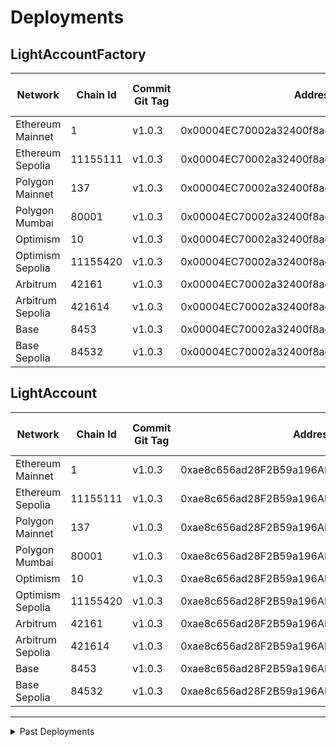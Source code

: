 # Deployments

## LightAccountFactory

| Network          | Chain Id | Commit Git Tag | Address                                    | Explorer Link                                                                                       | Salt                                                                 | Deploy Script Run                                                                |
| ---------------- | -------- | -------------- | ------------------------------------------ | --------------------------------------------------------------------------------------------------- | -------------------------------------------------------------------- | -------------------------------------------------------------------------------- |
| Ethereum Mainnet | 1        | v1.0.3         | 0x00004EC70002a32400f8ae005A26081065620D20 | [explorer](https://etherscan.io/address/0x00004EC70002a32400f8ae005A26081065620D20)                 | `0x4e59b44847b379578588920ca78fbf26c0b4956c3406f3bdc271500000c2f72f` | [run](./broadcast/Deploy_LightAccountFactory.s.sol/1/run-1704925372.json)        |
| Ethereum Sepolia | 11155111 | v1.0.3         | 0x00004EC70002a32400f8ae005A26081065620D20 | [explorer](https://sepolia.etherscan.io/address/0x00004EC70002a32400f8ae005A26081065620D20)         | `0x4e59b44847b379578588920ca78fbf26c0b4956c3406f3bdc271500000c2f72f` | [run](./broadcast/Deploy_LightAccountFactory.s.sol/11155111/run-1704906675.json) |
| Polygon Mainnet  | 137      | v1.0.3         | 0x00004EC70002a32400f8ae005A26081065620D20 | [explorer](https://polygonscan.com/address/0x00004EC70002a32400f8ae005A26081065620D20)              | `0x4e59b44847b379578588920ca78fbf26c0b4956c3406f3bdc271500000c2f72f` | [run](./broadcast/Deploy_LightAccountFactory.s.sol/137/run-1704924099.json)      |
| Polygon Mumbai   | 80001    | v1.0.3         | 0x00004EC70002a32400f8ae005A26081065620D20 | [explorer](https://mumbai.polygonscan.com/address/0x00004EC70002a32400f8ae005A26081065620D20)       | `0x4e59b44847b379578588920ca78fbf26c0b4956c3406f3bdc271500000c2f72f` | [run](./broadcast/Deploy_LightAccountFactory.s.sol/80001/run-1704923603.json)    |
| Optimism         | 10       | v1.0.3         | 0x00004EC70002a32400f8ae005A26081065620D20 | [explorer](https://optimistic.etherscan.io/address/0x00004EC70002a32400f8ae005A26081065620D20)      | `0x4e59b44847b379578588920ca78fbf26c0b4956c3406f3bdc271500000c2f72f` | [run](./broadcast/Deploy_LightAccountFactory.s.sol/10/run-1704916308.json)       |
| Optimism Sepolia | 11155420 | v1.0.3         | 0x00004EC70002a32400f8ae005A26081065620D20 | [explorer](https://sepolia-optimism.etherscan.io/address/0x00004EC70002a32400f8ae005A26081065620D20)         | `0x4e59b44847b379578588920ca78fbf26c0b4956c3406f3bdc271500000c2f72f` | [run](./broadcast/Deploy_LightAccountFactory.s.sol/11155420/run-1704923976.json) |
| Arbitrum         | 42161    | v1.0.3         | 0x00004EC70002a32400f8ae005A26081065620D20 | [explorer](https://arbiscan.io/address/0x00004EC70002a32400f8ae005A26081065620D20)                  | `0x4e59b44847b379578588920ca78fbf26c0b4956c3406f3bdc271500000c2f72f` | [run](./broadcast/Deploy_LightAccountFactory.s.sol/42161/run-1704916394.json)    |
| Arbitrum Sepolia | 421614   | v1.0.3         | 0x00004EC70002a32400f8ae005A26081065620D20 | [explorer](https://sepolia.arbiscan.io/address/0x00004EC70002a32400f8ae005A26081065620D20)          | `0x4e59b44847b379578588920ca78fbf26c0b4956c3406f3bdc271500000c2f72f` | [run](./broadcast/Deploy_LightAccountFactory.s.sol/421614/run-1704922830.json)   |
| Base             | 8453     | v1.0.3         | 0x00004EC70002a32400f8ae005A26081065620D20 | [explorer](https://basescan.org/address/0x00004EC70002a32400f8ae005A26081065620D20)                 | `0x4e59b44847b379578588920ca78fbf26c0b4956c3406f3bdc271500000c2f72f` | [run](./broadcast/Deploy_LightAccountFactory.s.sol/8453/run-1704916013.json)     |
| Base Sepolia     | 84532    | v1.0.3         | 0x00004EC70002a32400f8ae005A26081065620D20 | [explorer](https://base-sepolia.blockscout.com/address/0x00004EC70002a32400f8ae005A26081065620D20)          | `0x4e59b44847b379578588920ca78fbf26c0b4956c3406f3bdc271500000c2f72f` | [run](./broadcast/Deploy_LightAccountFactory.s.sol/84532/run-1704925784.json)    |

## LightAccount

| Network          | Chain Id | Commit Git Tag | Address                                    | Explorer                                                                                            | Deploy Script Run                                                                |
| ---------------- | -------- | -------------- | ------------------------------------------ | --------------------------------------------------------------------------------------------------- | -------------------------------------------------------------------------------- |
| Ethereum Mainnet | 1        | v1.0.3         | 0xae8c656ad28F2B59a196AB61815C16A0AE1c3cba | [explorer](https://etherscan.io/address/0xae8c656ad28F2B59a196AB61815C16A0AE1c3cba)                 | [run](./broadcast/Deploy_LightAccountFactory.s.sol/1/run-1704925372.json)        |
| Ethereum Sepolia | 11155111 | v1.0.3         | 0xae8c656ad28F2B59a196AB61815C16A0AE1c3cba | [explorer](https://sepolia.etherscan.io/address/0xae8c656ad28F2B59a196AB61815C16A0AE1c3cba)         | [run](./broadcast/Deploy_LightAccountFactory.s.sol/11155111/run-1704906675.json) |
| Polygon Mainnet  | 137      | v1.0.3         | 0xae8c656ad28F2B59a196AB61815C16A0AE1c3cba | [explorer](https://polygonscan.com/address/0xae8c656ad28F2B59a196AB61815C16A0AE1c3cba)              | [run](./broadcast/Deploy_LightAccountFactory.s.sol/137/run-1704924099.json)      |
| Polygon Mumbai   | 80001    | v1.0.3         | 0xae8c656ad28F2B59a196AB61815C16A0AE1c3cba | [explorer](https://mumbai.polygonscan.com/address/0xae8c656ad28F2B59a196AB61815C16A0AE1c3cba)       | [run](./broadcast/Deploy_LightAccountFactory.s.sol/80001/run-1704923603.json)    |
| Optimism         | 10       | v1.0.3         | 0xae8c656ad28F2B59a196AB61815C16A0AE1c3cba | [explorer](https://optimistic.etherscan.io/address/0xae8c656ad28F2B59a196AB61815C16A0AE1c3cba)      | [run](./broadcast/Deploy_LightAccountFactory.s.sol/10/run-1704916308.json)       |
| Optimism Sepolia | 11155420 | v1.0.3         | 0xae8c656ad28F2B59a196AB61815C16A0AE1c3cba | [explorer](https://sepolia-optimism.etherscan.io/address/0xae8c656ad28F2B59a196AB61815C16A0AE1c3cba)         | [run](./broadcast/Deploy_LightAccountFactory.s.sol/11155420/run-1704923976.json) |
| Arbitrum         | 42161    | v1.0.3         | 0xae8c656ad28F2B59a196AB61815C16A0AE1c3cba | [explorer](https://arbiscan.io/address/0xae8c656ad28F2B59a196AB61815C16A0AE1c3cba)                  | [run](./broadcast/Deploy_LightAccountFactory.s.sol/42161/run-1704916394.json)    |
| Arbitrum Sepolia | 421614   | v1.0.3         | 0xae8c656ad28F2B59a196AB61815C16A0AE1c3cba | [explorer](https://sepolia.arbiscan.io/address/0xae8c656ad28F2B59a196AB61815C16A0AE1c3cba)          | [run](./broadcast/Deploy_LightAccountFactory.s.sol/421614/run-1704922830.json)   |
| Base             | 8453     | v1.0.3         | 0xae8c656ad28F2B59a196AB61815C16A0AE1c3cba | [explorer](https://basescan.org/address/0xae8c656ad28F2B59a196AB61815C16A0AE1c3cba)                 | [run](./broadcast/Deploy_LightAccountFactory.s.sol/8453/run-1704916013.json)     |
| Base Sepolia      | 84532    | v1.0.3         | 0xae8c656ad28F2B59a196AB61815C16A0AE1c3cba | [explorer](https://base-sepolia.blockscout.com/address/0xae8c656ad28F2B59a196AB61815C16A0AE1c3cba)          | [run](./broadcast/Deploy_LightAccountFactory.s.sol/84532/run-1704925784.json)    |

---

<details>
<summary>Past Deployments</summary>

## LightAccountFactory

| Network          | Chain Id | Commit Git Tag | Address                                    | Explorer Link                                                                                       | Salt                         | Deploy Script Run                                                                |
| ---------------- | -------- | -------------- | ------------------------------------------ | --------------------------------------------------------------------------------------------------- | ---------------------------- | -------------------------------------------------------------------------------- |
| Ethereum Mainnet | 1        | v1.0.1         | 0x000000893A26168158fbeaDD9335Be5bC96592E2 | [explorer](https://etherscan.io/address/0x000000893A26168158fbeaDD9335Be5bC96592E2)                 | `0x7845d3459c316000001d6f83` | [run](./broadcast/Deploy_LightAccountFactory.s.sol/1/run-1696378528.json)        |
| Ethereum Goerli  | 5        | v1.0.1         | 0x000000893A26168158fbeaDD9335Be5bC96592E2 | [explorer](https://goerli.etherscan.io/address/0x000000893A26168158fbeaDD9335Be5bC96592E2)          | `0x7845d3459c316000001d6f83` | [run](./broadcast/Deploy_LightAccountFactory.s.sol/5/run-1696378288.json)        |
| Ethereum Sepolia | 11155111 | v1.0.1         | 0x000000893A26168158fbeaDD9335Be5bC96592E2 | [explorer](https://sepolia.etherscan.io/address/0x000000893A26168158fbeaDD9335Be5bC96592E2)         | `0x7845d3459c316000001d6f83` | [run](./broadcast/Deploy_LightAccountFactory.s.sol/11155111/run-1696377842.json) |
| Polygon Mainnet  | 137      | v1.0.1         | 0x000000893A26168158fbeaDD9335Be5bC96592E2 | [explorer](https://polygonscan.com/address/0x000000893A26168158fbeaDD9335Be5bC96592E2)              | `0x7845d3459c316000001d6f83` | [run](./broadcast/Deploy_LightAccountFactory.s.sol/137/run-1696379210.json)      |
| Polygon Mumbai   | 80001    | v1.0.1         | 0x000000893A26168158fbeaDD9335Be5bC96592E2 | [explorer](https://mumbai.polygonscan.com/address/0x000000893A26168158fbeaDD9335Be5bC96592E2)       | `0x7845d3459c316000001d6f83` | [run](./broadcast/Deploy_LightAccountFactory.s.sol/80001/run-1696378862.json)    |
| Optimism         | 10       | v1.0.1         | 0x000000893A26168158fbeaDD9335Be5bC96592E2 | [explorer](https://optimistic.etherscan.io/address/0x000000893A26168158fbeaDD9335Be5bC96592E2)      | `0x7845d3459c316000001d6f83` | [run](./broadcast/Deploy_LightAccountFactory.s.sol/10/run-1696379892.json)       |
| Optimism Goerli  | 420      | v1.0.1         | 0x000000893A26168158fbeaDD9335Be5bC96592E2 | [explorer](https://goerli-optimism.etherscan.io/address/0x000000893A26168158fbeaDD9335Be5bC96592E2) | `0x7845d3459c316000001d6f83` | [run](./broadcast/Deploy_LightAccountFactory.s.sol/420/run-1696379735.json)      |
| Arbitrum         | 42161    | v1.0.1         | 0x000000893A26168158fbeaDD9335Be5bC96592E2 | [explorer](https://arbiscan.io/address/0x000000893A26168158fbeaDD9335Be5bC96592E2)                  | `0x7845d3459c316000001d6f83` | [run](./broadcast/Deploy_LightAccountFactory.s.sol/42161/run-1696382079.json)    |
| Arbitrum Goerli  | 421613   | v1.0.1         | 0x000000893A26168158fbeaDD9335Be5bC96592E2 | [explorer](https://goerli.arbiscan.io/address/0x000000893A26168158fbeaDD9335Be5bC96592E2)           | `0x7845d3459c316000001d6f83` | [run](./broadcast/Deploy_LightAccountFactory.s.sol/421613/run-1696380977.json)   |
| Base             | 8453     | v1.0.1         | 0x000000893A26168158fbeaDD9335Be5bC96592E2 | [explorer](https://basescan.org/address/0x000000893A26168158fbeaDD9335Be5bC96592E2)                 | `0x7845d3459c316000001d6f83` | [run](./broadcast/Deploy_LightAccountFactory.s.sol/8453/run-1696380432.json)     |
| Base Goerli      | 84531    | v1.0.1         | 0x000000893A26168158fbeaDD9335Be5bC96592E2 | [explorer](https://goerli.basescan.org/address/0x000000893A26168158fbeaDD9335Be5bC96592E2)          | `0x7845d3459c316000001d6f83` | [run](./broadcast/Deploy_LightAccountFactory.s.sol/84531/run-1696380309.json)    |

## LightAccount

| Network          | Chain Id | Commit Git Tag | Address                                    | Explorer                                                                                            | Deploy Script Run                                                                |
| ---------------- | -------- | -------------- | ------------------------------------------ | --------------------------------------------------------------------------------------------------- | -------------------------------------------------------------------------------- |
| Ethereum Mainnet | 1        | v1.0.1         | 0xc1b2fc4197c9187853243e6e4eb5a4af8879a1c0 | [explorer](https://etherscan.io/address/0xc1b2fc4197c9187853243e6e4eb5a4af8879a1c0)                 | [run](./broadcast/Deploy_LightAccountFactory.s.sol/1/run-1696378528.json)        |
| Ethereum Goerli  | 5        | v1.0.1         | 0xc1b2fc4197c9187853243e6e4eb5a4af8879a1c0 | [explorer](https://goerli.etherscan.io/address/0xc1b2fc4197c9187853243e6e4eb5a4af8879a1c0)          | [run](./broadcast/Deploy_LightAccountFactory.s.sol/5/run-1696378288.json)        |
| Ethereum Sepolia | 11155111 | v1.0.1         | 0xc1b2fc4197c9187853243e6e4eb5a4af8879a1c0 | [explorer](https://sepolia.etherscan.io/address/0xc1b2fc4197c9187853243e6e4eb5a4af8879a1c0)         | [run](./broadcast/Deploy_LightAccountFactory.s.sol/11155111/run-1696377842.json) |
| Polygon Mainnet  | 137      | v1.0.1         | 0xc1b2fc4197c9187853243e6e4eb5a4af8879a1c0 | [explorer](https://polygonscan.com/address/0xc1b2fc4197c9187853243e6e4eb5a4af8879a1c0)              | [run](./broadcast/Deploy_LightAccountFactory.s.sol/137/run-1696379210.json)      |
| Polygon Mumbai   | 80001    | v1.0.1         | 0xc1b2fc4197c9187853243e6e4eb5a4af8879a1c0 | [explorer](https://mumbai.polygonscan.com/address/0xc1b2fc4197c9187853243e6e4eb5a4af8879a1c0)       | [run](./broadcast/Deploy_LightAccountFactory.s.sol/80001/run-1696378862.json)    |
| Optimism         | 10       | v1.0.1         | 0xc1b2fc4197c9187853243e6e4eb5a4af8879a1c0 | [explorer](https://optimistic.etherscan.io/address/0xc1b2fc4197c9187853243e6e4eb5a4af8879a1c0)      | [run](./broadcast/Deploy_LightAccountFactory.s.sol/10/run-1696379892.json)       |
| Optimism Goerli  | 420      | v1.0.1         | 0xc1b2fc4197c9187853243e6e4eb5a4af8879a1c0 | [explorer](https://goerli-optimism.etherscan.io/address/0xc1b2fc4197c9187853243e6e4eb5a4af8879a1c0) | [run](./broadcast/Deploy_LightAccountFactory.s.sol/420/run-1696379735.json)      |
| Arbitrum         | 42161    | v1.0.1         | 0xc1b2fc4197c9187853243e6e4eb5a4af8879a1c0 | [explorer](https://arbiscan.io/address/0xc1b2fc4197c9187853243e6e4eb5a4af8879a1c0)                  | [run](./broadcast/Deploy_LightAccountFactory.s.sol/42161/run-1696382079.json)    |
| Arbitrum Goerli  | 421613   | v1.0.1         | 0xc1b2fc4197c9187853243e6e4eb5a4af8879a1c0 | [explorer](https://goerli.arbiscan.io/address/0xc1b2fc4197c9187853243e6e4eb5a4af8879a1c0)           | [run](./broadcast/Deploy_LightAccountFactory.s.sol/421613/run-1696380977.json)   |
| Base             | 8453     | v1.0.1         | 0xc1b2fc4197c9187853243e6e4eb5a4af8879a1c0 | [explorer](https://basescan.org/address/0xc1b2fc4197c9187853243e6e4eb5a4af8879a1c0)                 | [run](./broadcast/Deploy_LightAccountFactory.s.sol/8453/run-1696380432.json)     |
| Base Goerli      | 84531    | v1.0.1         | 0xc1b2fc4197c9187853243e6e4eb5a4af8879a1c0 | [explorer](https://goerli.basescan.org/address/0xc1b2fc4197c9187853243e6e4eb5a4af8879a1c0)          | [run](./broadcast/Deploy_LightAccountFactory.s.sol/84531/run-1696380309.json)    |

</details>
